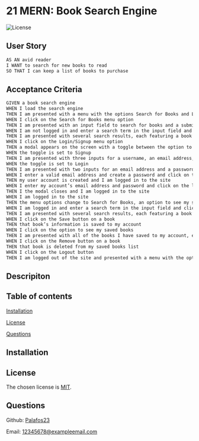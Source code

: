 # 21 MERN: Book Search Engine
 ![License](https://img.shields.io/badge/license-MIT-green.svg)

## User Story 
     
 ```md
 AS AN avid reader
 I WANT to search for new books to read
 SO THAT I can keep a list of books to purchase
 ```  
  
## Acceptance Criteria
 ```md
 GIVEN a book search engine
 WHEN I load the search engine
 THEN I am presented with a menu with the options Search for Books and Login/Signup and an input field to search for books and a submit button
 WHEN I click on the Search for Books menu option
 THEN I am presented with an input field to search for books and a submit button
 WHEN I am not logged in and enter a search term in the input field and click the submit button
 THEN I am presented with several search results, each featuring a book’s title, author, description, image, and a link to that book on the Google Books site
 WHEN I click on the Login/Signup menu option
 THEN a modal appears on the screen with a toggle between the option to log in or sign up
 WHEN the toggle is set to Signup
 THEN I am presented with three inputs for a username, an email address, and a password, and a signup button
 WHEN the toggle is set to Login
 THEN I am presented with two inputs for an email address and a password and login button
 WHEN I enter a valid email address and create a password and click on the signup button
 THEN my user account is created and I am logged in to the site
 WHEN I enter my account’s email address and password and click on the login button
 THEN I the modal closes and I am logged in to the site
 WHEN I am logged in to the site
 THEN the menu options change to Search for Books, an option to see my saved books, and Logout
 WHEN I am logged in and enter a search term in the input field and click the submit button
 THEN I am presented with several search results, each featuring a book’s title, author, description, image, and a link to that book on the Google Books site and a button to save a book to my account
 WHEN I click on the Save button on a book
 THEN that book’s information is saved to my account
 WHEN I click on the option to see my saved books
 THEN I am presented with all of the books I have saved to my account, each featuring the book’s title, author, description, image, and a link to that book on the Google Books site and a button to remove a book from my account
 WHEN I click on the Remove button on a book
 THEN that book is deleted from my saved books list
 WHEN I click on the Logout button
 THEN I am logged out of the site and presented with a menu with the options Search for Books and Login/Signup and an input field to  search for books and a submit button  
 ``` 
  
## Descripiton
  
  

## Table of contents
  
 [Installation](#installation)


 [License](#license)
  

 [Questions](#questions)


## Installation

  

## License

 The chosen license is [MIT](https://choosealicense.com/licenses/mit/#).
  
## Questions

 Github: [Palafos23](https://github.com/Palafos23)
  

 Email: 12345678@exampleemail.com
